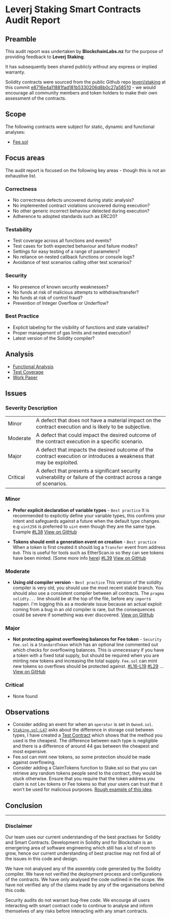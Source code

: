 # Leverj Staking Smart Contracts Audit Report

## Preamble
This audit report was undertaken by **BlockchainLabs.nz** for the purpose of providing feedback to **Leverj Staking**.

It has subsequently been shared publicly without any express or implied warranty.

Solidity contracts were sourced from the public Github repo [leverj/staking](https://github.com/leverj/staking) at this commit [e8716e4a11881fad181b5330206d8b0c27a58510](https://github.com/leverj/staking/tree/e8716e4a11881fad181b5330206d8b0c27a58510) - we would encourage all community members and token holders to make their own assessment of the contracts.

## Scope
The following contracts were subject for static, dynamic and functional analyses:

- [Fee.sol](https://github.com/leverj/staking/blob/e8716e4a11881fad181b5330206d8b0c27a58510/contracts/Fee.sol)

## Focus areas
The audit report is focused on the following key areas - though this is not an exhaustive list.

### Correctness
- No correctness defects uncovered during static analysis?
- No implemented contract violations uncovered during execution?
- No other generic incorrect behaviour detected during execution?
- Adherence to adopted standards such as ERC20?

### Testability
- Test coverage across all functions and events?
- Test cases for both expected behaviour and failure modes?
- Settings for easy testing of a range of parameters?
- No reliance on nested callback functions or console logs?
- Avoidance of test scenarios calling other test scenarios?

### Security
- No presence of known security weaknesses?
- No funds at risk of malicious attempts to withdraw/transfer?
- No funds at risk of control fraud?
- Prevention of Integer Overflow or Underflow?

### Best Practice
- Explicit labeling for the visibility of functions and state variables?
- Proper management of gas limits and nested execution?
- Latest version of the Solidity compiler?

## Analysis

- [Functional Analysis](kovan-tests.md)
- [Test Coverage](test-coverage.md)
- [Work Paper](work-paper.md)

## Issues

### Severity Description
<table>
<tr>
  <td>Minor</td>
  <td>A defect that does not have a material impact on the contract execution and is likely to be subjective.</td>
</tr>
<tr>
  <td>Moderate</td>
  <td>A defect that could impact the desired outcome of the contract execution in a specific scenario.</td>
</tr>
<tr>
  <td>Major</td>
  <td> A defect that impacts the desired outcome of the contract execution or introduces a weakness that may be exploited.</td>
</tr>
<tr>
  <td>Critical</td>
  <td>A defect that presents a significant security vulnerability or failure of the contract across a range of scenarios.</td>
</tr>
</table>

### Minor

- **Prefer explicit declaration of variable types** - `Best practice` It is recommended to explicitly define your variable types, this confirms your intent and safeguards against a future when the default type changes. e.g `uint256` is preferred to `uint` even though they are the same type. Example [#L38](https://github.com/leverj/staking/blob/master/contracts/Stake.sol#L38])  [View on GitHub](https://github.com/BlockchainLabsNZ/staking-contracts-audit/issues/3)

- **Tokens should emit a generation event on creation** - `Best practice` When a token is first created it should log a `Transfer` event from address `0x0`. This is useful for tools such as EtherScan.io so they can see tokens have been minted. (Some more info [here](https://ethereum.stackexchange.com/questions/28087/why-transfer0x0-to-amount-after-minting-tokens)) [#L39](https://github.com/leverj/staking/blob/master/contracts/HumanStandardToken.sol#L39])  [View on GitHub](https://github.com/BlockchainLabsNZ/staking-contracts-audit/issues/2)

### Moderate

- **Using old compiler version** - `Best practice` This version of the solidity compiler is very old, you should use the most recent stable branch. You should also use a consistent compiler between all contracts. The `pragma solidty...` line should be at the top of the file, before any `import`s happen. I'm logging this as a moderate issue because an actual exploit coming from a bug in an old compiler is rare, but the consequences could be severe if something was ever discovered.  [View on GitHub](https://github.com/BlockchainLabsNZ/staking-contracts-audit/issues/1)

### Major

- **Not protecting against overflowing balances for Fee token** - `Security` `Fee.sol` is a `StandardToken` which has an optional line commented out which checks for overflowing balances. This is unnecessary if you have a token with a fixed total supply, but should be required when you are minting new tokens and increasing the total supply. `Fee.sol` can mint new tokens so overflows should be protected against. [#L16-L19](https://github.com/leverj/staking/blob/master/contracts/StandardToken.sol#L16-L19]) [#L29](https://github.com/leverj/staking/blob/master/contracts/StandardToken.sol#L29]) ... [View on GitHub](https://github.com/BlockchainLabsNZ/staking-contracts-audit/issues/4)

### Critical

- None found

## Observations

- Consider adding an event for when an `operator` is set in `Owned.sol`.
- [`Staking.sol:L47`](https://github.com/leverj/staking/blob/master/contracts/Stake.sol#L47) asks about the difference in storage cost between types, I have created a [Test Contract](https://kovan.etherscan.io/address/0x9213B117192cBBB577CDd04e0d6b8bBcD5eb845A) which shows that the method you used is the cheapest. The difference between each type is negligible and there is a difference of around 44 gas between the cheapest and most expensive.
- Fee.sol can mint new tokens, so some protection should be made against overflowing.
- Consider adding a ClaimTokens function to Stake.sol so that you can retrieve any random tokens people send to the contract, they would be stuck otherwise. Ensure that you require that the token address you claim is not Lev tokens or Fee tokens so that your users can trust that it won't be used for malicious purposes. [Rough example of this idea](https://github.com/Giveth/minime/blob/master/contracts/MiniMeToken.sol#L497).

## Conclusion


___

### Disclaimer

Our team uses our current understanding of the best practises for Solidity and Smart Contracts. Development in Solidity and for Blockchain is an emergering area of software engineering which still has a lot of room to grow, hence our current understanding of best practise may not find all of the issues in this code and design.

We have not analysed any of the assembly code generated by the Solidity compiler. We have not verified the deployment process and configurations of the contracts. We have only analysed the code outlined in the scope. We have not verified any of the claims made by any of the organisations behind this code.

Security audits do not warrant bug-free code. We encourge all users interacting with smart contract code to continue to analyse and inform themselves of any risks before interacting with any smart contracts.

